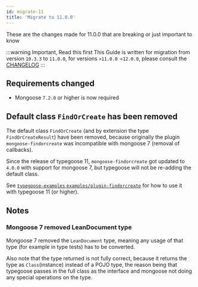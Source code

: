 ```yaml
---
id: migrate-11
title: 'Migrate to 11.0.0'
---
```


These are the changes made for 11.0.0 that are breaking or just important to know

:::warning Important, Read this first
This Guide is written for migration from version `10.3.3` to `11.0.0`, for versions `>11.0.0 <12.0.0`, please consult the [CHANGELOG](https://github.com/typegoose/typegoose/blob/master/CHANGELOG.md)
:::

## Requirements changed

- Mongoose `7.2.0` or higher is now required

## Default class `FindOrCreate` has been removed

The default class `FindOrCreate` (and by extension the type `FindOrCreateResult`) have been removed, because originally the plugin `mongoose-findorcreate` was incompatible with mongoose 7 (removal of callbacks).

Since the release of typegoose 11, `mongoose-findorcreate` got updated to `4.0.0` with support for mongoose 7, but typegoose will not be re-adding the default class.

See [`typegoose-examples` `examples/plugin-findorcreate`](https://github.com/typegoose/typegoose-examples/tree/master/examples/plugin-findorcreate) for how to use it with typegoose 11 (or higher).

## Notes

### Mongoose 7 removed LeanDocument type

Mongoose 7 removed the `LeanDocument` type, meaning any usage of that type (for example in type tests) has to be converted.

Also note that the type returned is not fully correct, because it returns the type as `Class`(instance) instead of a POJO type, the reason being that typegoose passes in the full class as the interface and mongoose not doing any special operations on the type.
